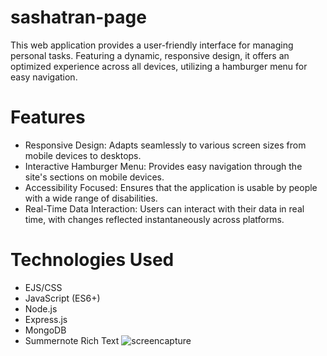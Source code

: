 # sashatran-page

This web application provides a user-friendly interface for managing personal tasks. Featuring a dynamic, responsive design, it offers an optimized experience across all devices, utilizing a hamburger menu for easy navigation.

# Features

- Responsive Design: Adapts seamlessly to various screen sizes from mobile devices to desktops.
- Interactive Hamburger Menu: Provides easy navigation through the site's sections on mobile devices.
- Accessibility Focused: Ensures that the application is usable by people with a wide range of disabilities.
- Real-Time Data Interaction: Users can interact with their data in real time, with changes reflected instantaneously across platforms.

# Technologies Used

- EJS/CSS
- JavaScript (ES6+)
- Node.js
- Express.js
- MongoDB
- Summernote Rich Text
![screencapture](https://github.com/user-attachments/assets/24b96ccb-e088-4a9b-9c55-b15985302961)

